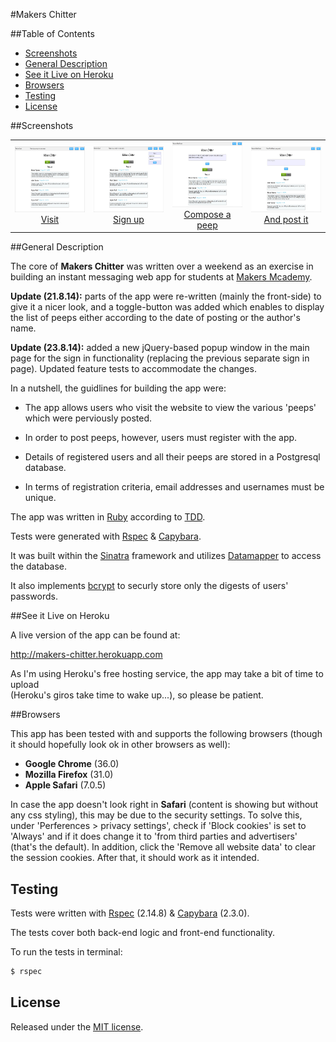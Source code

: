 #Makers Chitter

##Table of Contents

* [Screenshots](#screenshots)
* [General Description](#general-description)
* [See it Live on Heroku](#see-it-live-on-heroku)
* [Browsers](#browsers)
* [Testing](#testing)
* [License](#license)


##Screenshots

<table>
	<tr>
		<td align="center" width=25% >
			<a href="https://raw.githubusercontent.com/nadavmatalon/chitter/master/public/images/chitter_1.jpg">
				<img src="public/images/chitter_1.jpg" height="105px" />
				Visit
			</a>
		</td>
		<td align="center" width=25% >
			<a href="https://raw.githubusercontent.com/nadavmatalon/chitter/master/public/images/chitter_2.jpg">
				<img src="public/images/chitter_2.jpg" height="105px" />
				Sign up
			</a>
		</td>
		<td align="center" width=25% >
			<a href="https://raw.githubusercontent.com/nadavmatalon/chitter/master/public/images/chitter_3.jpg">
				<img src="public/images/chitter_3.jpg" height="105px" />
				Compose a peep
			</a>
		</td>
		<td align="center" width=25% >
			<a href="https://raw.githubusercontent.com/nadavmatalon/chitter/master/public/images/chitter_4.jpg">
				<img src="public/images/chitter_4.jpg" height="105px" />
				And post it
			</a>
		</td>
	</tr>
</table>


##General Description
 
The core of <strong>Makers Chitter</strong> was written over a weekend as an exercise 
in building an instant messaging web app for students 
at [Makers Mcademy](http://www.makersacademy.com/).

__Update (21.8.14):__ parts of the app were re-written (mainly the front-side) to give it
a nicer look, and a toggle-button was added which enables to display the list 
of peeps either according to the date of posting or the author's name.

__Update (23.8.14):__ added a new jQuery-based popup window in the main page for the 
sign in functionality (replacing the previous separate sign in page). Updated feature 
tests to accommodate the changes. 

In a nutshell, the guidlines for building the app were:

* The app allows users who visit the website to view the various 'peeps' which were 
perviously posted.

* In order to post peeps, however, users must register with the app.

* Details of registered users and all their peeps are stored in a Postgresql database.

* In terms of registration criteria, email addresses and usernames must be unique.


The app was written in [Ruby](https://www.ruby-lang.org/en/) according 
to [TDD](http://en.wikipedia.org/wiki/Test-driven_development).

Tests were generated with [Rspec](http://rspec.info) 
& [Capybara](https://github.com/jnicklas/capybara).

It was built within the [Sinatra](http://www.sinatrarb.com/) framework and 
utilizes [Datamapper](http://datamapper.org/) to access the database.

It also implements [bcrypt](https://github.com/codahale/bcrypt-ruby) to securly store only 
the digests of users' passwords.


##See it Live on Heroku

A live version of the app can be found at:

http://makers-chitter.herokuapp.com

As I'm using Heroku's free hosting service, the app may take a bit of time to upload<br/>
(Heroku's giros take time to wake up...), so please be patient.


##Browsers

 This app has been tested with and supports the following browsers (though it should hopefully
 look ok in other browsers as well):

* __Google Chrome__ (36.0)
* __Mozilla Firefox__ (31.0)
* __Apple Safari__ (7.0.5)

In case the app doesn't look right in __Safari__ (content is showing but without any css styling), 
this may be due to the security settings. To solve this, under 'Perferences > privacy settings', 
check if 'Block cookies' is set to 'Always' and if it does change it to 'from third parties 
and advertisers' (that's the default). In addition, click the 'Remove all website data' 
to clear the session cookies. After that, it should work as it intended.


##  Testing

Tests were written with [Rspec](http://rspec.info) (2.14.8) & 
[Capybara](https://github.com/jnicklas/capybara) (2.3.0).

The tests cover both back-end logic and front-end functionality.

To run the tests in terminal: 

```bash
$ rspec
```

##  License

<p>Released under the <a href="http://www.opensource.org/licenses/MIT">MIT license</a>.</p>

